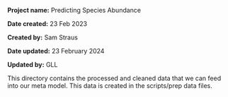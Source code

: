 **Project name:** Predicting Species Abundance

**Date created:** 23 Feb 2023

**Created by:** Sam Straus

**Date updated:** 23 February 2024

**Updated by:** GLL

This directory contains the processed and cleaned data that we can feed into our meta model. This data is created in the scripts/prep data files. 
